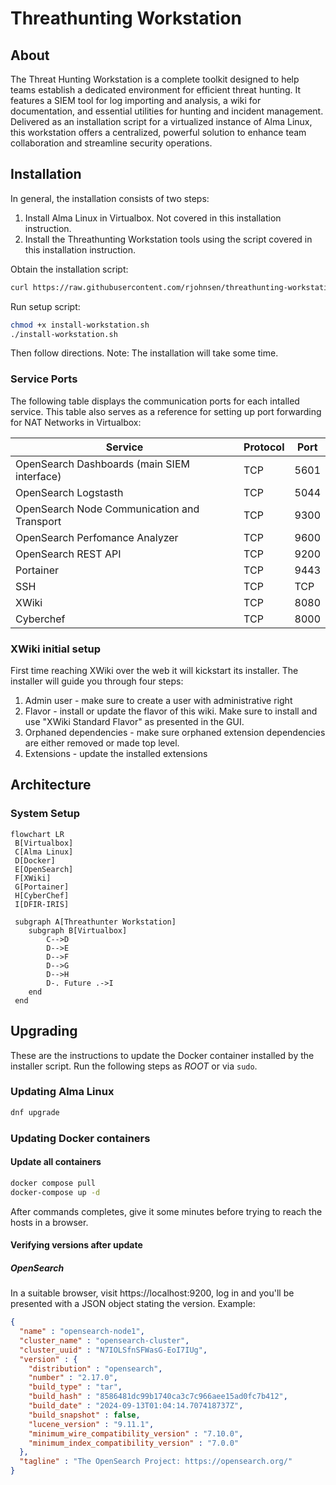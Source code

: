 # Threathunting Workstation

## About

The Threat Hunting Workstation is a complete toolkit designed to help teams establish a dedicated environment for efficient threat hunting. It features a SIEM tool for log importing and analysis, a wiki for documentation, and essential utilities for hunting and incident management. Delivered as an installation script for a virtualized instance of Alma Linux, this workstation offers a centralized, powerful solution to enhance team collaboration and streamline security operations.

## Installation

In general, the installation consists of two steps:

1. Install Alma Linux in Virtualbox. Not covered in this installation instruction. 
2. Install the Threathunting Workstation tools using the script covered in this installation instruction.


Obtain the installation script:

```bash
curl https://raw.githubusercontent.com/rjohnsen/threathunting-workstation/main/install-workstation.sh -o install-workstation.sh
```

Run setup script:

```bash
chmod +x install-workstation.sh
./install-workstation.sh
```

Then follow directions. Note: The installation will take some time.

### Service Ports

The following table displays the communication ports for each intalled service. This table also serves as a reference for setting up port forwarding for NAT Networks in Virtualbox:

| Service | Protocol | Port |
| ------- | -------- | ---- |
| OpenSearch Dashboards (main SIEM interface) |  TCP | 5601 |
| OpenSearch Logstasth | TCP | 5044 |
| OpenSearch Node Communication and Transport | TCP | 9300 |
| OpenSearch Perfomance Analyzer | TCP | 9600 |
| OpenSearch REST API | TCP | 9200 |
| Portainer | TCP | 9443 |
| SSH | TCP | TCP | 22 |
| XWiki | TCP | 8080 |
| Cyberchef | TCP | 8000 |  

### XWiki initial setup

First time reaching XWiki over the web it will kickstart its installer. The installer will guide you through four steps:

1. Admin user - make sure to create a user with administrative right
2. Flavor - install or update the flavor of this wiki. Make sure to install and use "XWiki Standard Flavor" as presented in the GUI.
3. Orphaned dependencies - make sure orphaned extension dependencies are either removed or made top level.
4. Extensions - update the installed extensions

## Architecture

### System Setup

```mermaid
flowchart LR
 B[Virtualbox]
 C[Alma Linux]
 D[Docker]
 E[OpenSearch]
 F[XWiki]
 G[Portainer]
 H[CyberChef]
 I[DFIR-IRIS]

 subgraph A[Threathunter Workstation]
    subgraph B[Virtualbox]
        C-->D
        D-->E
        D-->F
        D-->G
        D-->H
        D-. Future .->I
    end
 end
 ```

## Upgrading

These are the instructions to update the Docker container installed by the installer script. Run the following steps as _ROOT_ or via ```sudo```.

 ### Updating Alma Linux

```bash
dnf upgrade
```

### Updating Docker containers

#### Update all containers

```bash
docker compose pull
docker-compose up -d
```

After commands completes, give it some minutes before trying to reach the hosts in a browser. 

#### Verifying versions after update

##### OpenSearch

In a suitable browser, visit https://localhost:9200, log in and you'll be presented with a JSON object stating the version. Example:

```json
{
  "name" : "opensearch-node1",
  "cluster_name" : "opensearch-cluster",
  "cluster_uuid" : "N7IOLSfnSFWasG-EoI7IUg",
  "version" : {
    "distribution" : "opensearch",
    "number" : "2.17.0",
    "build_type" : "tar",
    "build_hash" : "8586481dc99b1740ca3c7c966aee15ad0fc7b412",
    "build_date" : "2024-09-13T01:04:14.707418737Z",
    "build_snapshot" : false,
    "lucene_version" : "9.11.1",
    "minimum_wire_compatibility_version" : "7.10.0",
    "minimum_index_compatibility_version" : "7.0.0"
  },
  "tagline" : "The OpenSearch Project: https://opensearch.org/"
}
```